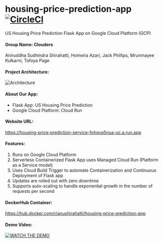 # housing-price-prediction-app      [![CircleCI](https://circleci.com/gh/anushirahatti/housing-price-prediction-app.svg?style=svg&circle-token=housing-price-prediction-app)](https://circleci.com/gh/anushirahatti/housing-price-prediction-app)
US Housing Price Prediction Flask App on Google Cloud Platform (GCP)

#### Group Name: Clouders
Aniruddha Sudhindra Shirahatti, Homeira Azari, Jack Phillips, Mrunmayee Kulkarni, Tofoya Page

#### Project Architecture:
![Architecture](https://github.com/anushirahatti/housing-price-prediction-app/blob/master/Cloud_Run_Architecture.png)

#### About Our App:
- Flask App: US Housing Price Prediction
- Google Cloud Platform: Cloud Run

#### Website URL:
https://housing-price-prediction-service-fohqva5nua-uc.a.run.app

#### Features:
1. Runs on Google Cloud Platform
2. Serverless Containerized Flask App uses Managed Cloud Run (Platform as a Service model)
3. Uses Cloud Build Trigger to automate Containerization and Continuous Deployment of Flask app
4. Updates are rolled out with zero downtime
5. Supports auto-scaling to handle exponential growth in the number of requests per second

#### DockerHub Container:
https://hub.docker.com/r/anushirahatti/housing-price-prediction-app

#### Demo Video:
[![WATCH THE DEMO](https://img.youtube.com/vi/umobVWvNvWU/0.jpg)](https://www.youtube.com/watch?v=umobVWvNvWU)